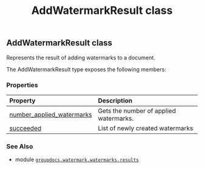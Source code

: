 ﻿---
title: AddWatermarkResult class
second_title: GroupDocs.Watermark for Python via .NET API References
description: 
type: docs
url: /python-net/groupdocs.watermark.watermarks.results/addwatermarkresult/
is_root: false
weight: 10
---

## AddWatermarkResult class

Represents the result of adding watermarks to a document.



The AddWatermarkResult type exposes the following members:

### Properties
| Property | Description |
| :- | :- |
| [number_applied_watermarks](/watermark/python-net/groupdocs.watermark.watermarks.results/addwatermarkresult/number_applied_watermarks) | Gets the number of applied watermarks. |
| [succeeded](/watermark/python-net/groupdocs.watermark.watermarks.results/addwatermarkresult/succeeded) | List of newly created watermarks |



### See Also
* module [`groupdocs.watermark.watermarks.results`](..)
